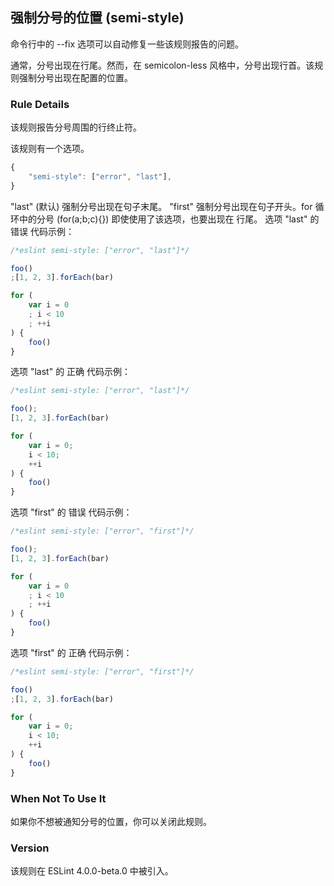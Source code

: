 ## 强制分号的位置 (semi-style)

命令行中的 --fix 选项可以自动修复一些该规则报告的问题。

通常，分号出现在行尾。然而，在 semicolon-less 风格中，分号出现行首。该规则强制分号出现在配置的位置。

### Rule Details
该规则报告分号周围的行终止符。

该规则有一个选项。
```js
{
    "semi-style": ["error", "last"],
}
```
"last" (默认) 强制分号出现在句子末尾。
"first" 强制分号出现在句子开头。for 循环中的分号 (for(a;b;c){}) 即使使用了该选项，也要出现在 行尾。
选项 "last" 的 错误 代码示例：
```js
/*eslint semi-style: ["error", "last"]*/

foo()
;[1, 2, 3].forEach(bar)

for (
    var i = 0
    ; i < 10
    ; ++i
) {
    foo()
}
```

选项 "last" 的 正确 代码示例：
```js
/*eslint semi-style: ["error", "last"]*/

foo();
[1, 2, 3].forEach(bar)

for (
    var i = 0;
    i < 10;
    ++i
) {
    foo()
}
```

选项 "first" 的 错误 代码示例：
```js
/*eslint semi-style: ["error", "first"]*/

foo();
[1, 2, 3].forEach(bar)

for (
    var i = 0
    ; i < 10
    ; ++i
) {
    foo()
}
```

选项 "first" 的 正确 代码示例：
```js
/*eslint semi-style: ["error", "first"]*/

foo()
;[1, 2, 3].forEach(bar)

for (
    var i = 0;
    i < 10;
    ++i
) {
    foo()
}
```

### When Not To Use It
如果你不想被通知分号的位置，你可以关闭此规则。

### Version
该规则在 ESLint 4.0.0-beta.0 中被引入。

